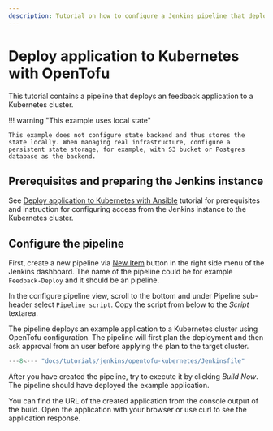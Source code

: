 ```yaml
---
description: Tutorial on how to configure a Jenkins pipeline that deploys an feedback application to a Kubernetes cluster.
---
```


# Deploy application to Kubernetes with OpenTofu

This tutorial contains a pipeline that deploys an feedback application to a Kubernetes cluster.

!!! warning "This example uses local state"

    This example does not configure state backend and thus stores the state locally. When managing real infrastructure, configure a persistent state storage, for example, with S3 bucket or Postgres database as the backend.

## Prerequisites and preparing the Jenkins instance

See [Deploy application to Kubernetes with Ansible](../ansible-kubernetes/) tutorial for prerequisites and instruction for configuring access from the Jenkins instance to the Kubernetes cluster.

## Configure the pipeline

First, create a new pipeline via [New Item](http://localhost:8080/view/all/newJob) button in the right side menu of the Jenkins dashboard. The name of the pipeline could be for example `Feedback-Deploy` and it should be an pipeline.

In the configure pipeline view, scroll to the bottom and under Pipeline sub-header select `Pipeline script`. Copy the script from below to the _Script_ textarea.

The pipeline deploys an example application to a Kubernetes cluster using OpenTofu configuration. The pipeline will first plan the deployment and then ask approval from an user before applying the plan to the target cluster.

```groovy title="Jenkinsfile"
---8<--- "docs/tutorials/jenkins/opentofu-kubernetes/Jenkinsfile"
```

After you have created the pipeline, try to execute it by clicking _Build Now_. The pipeline should have deployed the example application.

You can find the URL of the created application from the console output of the build. Open the application with your browser or use curl to see the application response.
